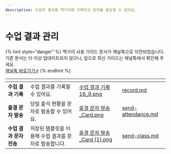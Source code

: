 ```yaml
---
description: 수업의 결과를 맥가이에 기록하고 문자를 발송할 수 있어요.
---
```


# 수업 결과 관리

{% hint style="danger" %}
맥가이 사용 가이드 문서가 채널톡으로 이전되었습니다.\
기존 문서는 더 이상 업데이트되지 않으니, 앞으로 최신 가이드는 채널톡에서 확인해 주세요.\
[채널톡 바로가기↗](https://docs.channel.io/macgai-guide/ko/categories/%EC%88%98%EC%97%85-%EA%B2%B0%EA%B3%BC-%EA%B4%80%EB%A6%AC-d5638f9f)
{% endhint %}

<table data-card-size="large" data-view="cards"><thead><tr><th></th><th></th><th data-hidden data-card-cover data-type="files"></th><th data-hidden data-card-target data-type="content-ref"></th></tr></thead><tbody><tr><td><strong>수업 결과 기록</strong></td><td>수업 결과를 기록할 수 있어요.</td><td><a href="../../.gitbook/assets/수업 결과 기록 16_9.png">수업 결과 기록 16_9.png</a></td><td><a href="record.md">record.md</a></td></tr><tr><td><strong>출결 문자 발송</strong></td><td>당일 출석 현황을 문자로 발송할 수 있어요.</td><td><a href="../../.gitbook/assets/출결 문자 발송_Card.png">출결 문자 발송_Card.png</a></td><td><a href="send-attendance.md">send-attendance.md</a></td></tr><tr><td><strong>수업 결과 문자 전송</strong></td><td>저장된 템플릿을 이용해 수업 결과를 문자로 발송합니다.</td><td><a href="../../.gitbook/assets/출결 문자 발송_Card (1).png">출결 문자 발송_Card (1).png</a></td><td><a href="send-class.md">send-class.md</a></td></tr></tbody></table>
